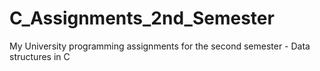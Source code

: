 # C_Assignments_2nd_Semester
My University programming assignments for the second semester - Data structures in C
